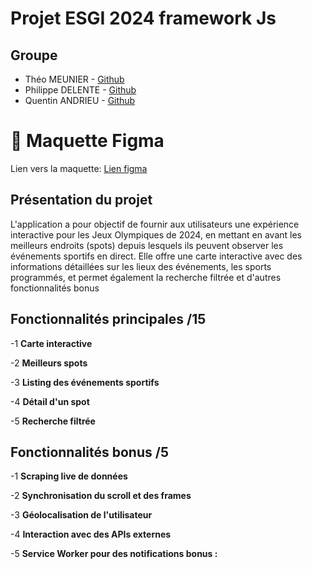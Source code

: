 # Projet ESGI 2024 framework Js


## Groupe

- Théo MEUNIER - [Github](https://github.com/TheoMeunier)
- Philippe DELENTE - [Github](https://github.com/PhilDaiguille)
- Quentin ANDRIEU - [Github](https://github.com/Tinou95)

# 📕 Maquette Figma

Lien vers la
maquette: [Lien figma](https://www.figma.com/file/LWce6zL5abt5GQGqduY9F0/ESGI-C-SM2?type=design&node-id=0%3A1&mode=design&t=uOVgw36mXCfgwXKV-1)
## Présentation du projet

L'application a pour objectif de fournir aux utilisateurs une expérience interactive pour les Jeux
Olympiques de 2024, en mettant en avant les meilleurs endroits (spots) depuis lesquels ils peuvent
observer les événements sportifs en direct. Elle offre une carte interactive avec des informations
détaillées sur les lieux des événements, les sports programmés, et permet également la recherche
filtrée et d'autres fonctionnalités bonus

## Fonctionnalités principales /15

-1 **Carte interactive**

-2 **Meilleurs spots**

-3 **Listing des événements sportifs**

-4 **Détail d'un spot**

-5 **Recherche filtrée**

## Fonctionnalités bonus /5

-1 **Scraping live de données**

-2 **Synchronisation du scroll et des frames**

-3 **Géolocalisation de l'utilisateur**

-4 **Interaction avec des APIs externes**

-5 **Service Worker pour des notifications bonus :**